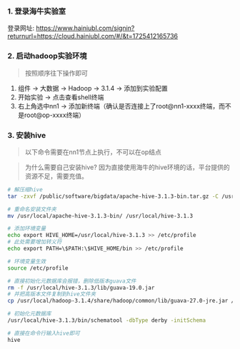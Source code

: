 
### 1. 登录海牛实验室

登录网址: https://www.hainiubl.com/signin?returnurl=https://cloud.hainiubl.com/#/&t=1725412165736

### 2. 启动hadoop实验环境

> 按照顺序往下操作即可

1. 组件 → 大数据 → Hadoop → 3.1.4 → 添加到实验配置
2. 开始实验 → 点击查看shell终端 
3. 右上角选中nn1 → 添加新终端（确认是否连接上了root@nn1-xxxx终端，而不是root@op-xxxx终端）

### 3. 安装hive

> 以下命令需要在nn1节点上执行，不可以在op结点

> 为什么需要自己安装hive? 因为直接使用海牛的hive环境的话，平台提供的资源不足，需要充值。

```bash
# 解压缩hive
tar -zxvf /public/software/bigdata/apache-hive-3.1.3-bin.tar.gz -C /usr/local/

# 重命名安装文件夹
mv /usr/local/apache-hive-3.1.3-bin/ /usr/local/hive-3.1.3

# 添加环境变量
echo export HIVE_HOME=/usr/local/hive-3.1.3 >> /etc/profile
# 此处需要增加转义符
echo export PATH=\$PATH:\$HIVE_HOME/bin >> /etc/profile

# 环境变量生效
source /etc/profile

# 直接初始化元数据库会报错，删除低版本guava文件
rm -f /usr/local/hive-3.1.3/lib/guava-19.0.jar
# 并把高版本文件复制到hive文件夹
cp /usr/local/hadoop-3.1.4/share/hadoop/common/lib/guava-27.0-jre.jar /usr/local/hive-3.1.3/lib/

# 初始化元数据库
/usr/local/hive-3.1.3/bin/schematool -dbType derby -initSchema

# 直接在命令行输入hive即可
hive

```